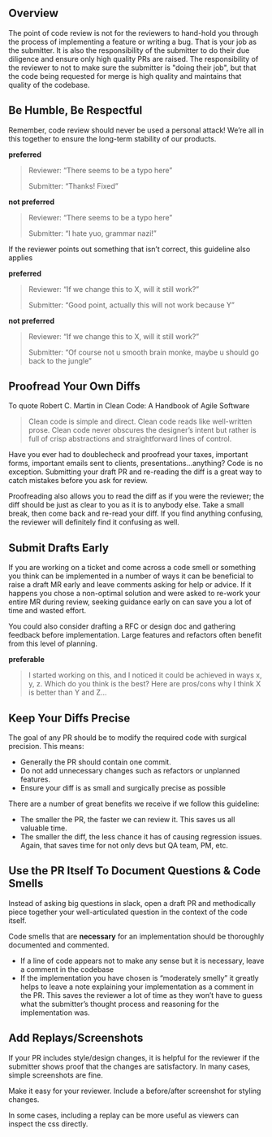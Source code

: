 ## Overview

The point of code review is not for the reviewers to hand-hold you through the process of implementing a feature or writing a bug. That is your job as the submitter. It is also the responsibility of the submitter to do their due diligence and ensure only high quality PRs are raised. The responsibility of the reviewer to not to make sure the submitter is "doing their job", but that the code being requested for merge is high quality and maintains that quality of the codebase. 

## Be Humble, Be Respectful

Remember, code review should never be used a personal attack! We’re all in this together to ensure the long-term stability of our products.

**preferred**

> Reviewer: “There seems to be a typo here”
> 
> Submitter: “Thanks! Fixed”

**not preferred**

> Reviewer: “There seems to be a typo here”
> 
> Submitter: “I hate yuo, grammar nazi!”

If the reviewer points out something that isn’t correct, this guideline also applies

**preferred**

> Reviewer: “If we change this to X, will it still work?”
> 
> Submitter: “Good point, actually this will not work because Y”

**not preferred**

> Reviewer: “If we change this to X, will it still work?”
> 
> Submitter: “Of course not u smooth brain monke, maybe u should go back to the jungle”

## Proofread Your Own Diffs

To quote Robert C. Martin in Clean Code: A Handbook of Agile Software

> Clean code is simple and direct. Clean code reads like well-written prose. Clean code never obscures the designer’s intent but rather is full of crisp abstractions and straightforward lines of control.

Have you ever had to doublecheck and proofread your taxes, important forms, important emails sent to clients, presentations…anything? Code is no exception. Submitting your draft PR and re-reading the diff is a great way to catch mistakes before you ask for review.

Proofreading also allows you to read the diff as if you were the reviewer; the diff should be just as clear to you as it is to anybody else. Take a small break, then come back and re-read your diff. If you find anything confusing, the reviewer will definitely find it confusing as well.

## Submit Drafts Early

If you are working on a ticket and come across a code smell or something you think can be implemented in a number of ways it can be beneficial to raise a draft MR early and leave comments asking for help or advice. If it happens you chose a non-optimal solution and were asked to re-work your entire MR during review, seeking guidance early on can save you a lot of time and wasted effort.

You could also consider drafting a RFC or design doc and gathering feedback before implementation. Large features and refactors often benefit from this level of planning.

**preferable**

> I started working on this, and I noticed it could be achieved in ways x, y, z. Which do you think is the best? Here are pros/cons why I think X is better than Y and Z…

## Keep Your Diffs Precise

The goal of any PR should be to modify the required code with surgical precision. This means:

- Generally the PR should contain one commit.
- Do not add unnecessary changes such as refactors or unplanned features.
- Ensure your diff is as small and surgically precise as possible

There are a number of great benefits we receive if we follow this guideline:

- The smaller the PR, the faster we can review it. This saves us all valuable time.
- The smaller the diff, the less chance it has of causing regression issues. Again, that saves time for not only devs but QA team, PM, etc.

## Use the PR Itself To Document Questions & Code Smells

Instead of asking big questions in slack, open a draft PR and methodically piece together your well-articulated question in the context of the code itself.

Code smells that are **necessary** for an implementation should be thoroughly documented and commented.

- If a line of code appears not to make any sense but it is necessary, leave a comment in the codebase
- If the implementation you have chosen is “moderately smelly” it greatly helps to leave a note explaining your implementation as a comment in the PR. This saves the reviewer a lot of time as they won’t have to guess what the submitter’s thought process and reasoning for the implementation was.

## Add Replays/Screenshots

If your PR includes style/design changes, it is helpful for the reviewer if the submitter shows proof that the changes are satisfactory. In many cases, simple screenshots are fine.

Make it easy for your reviewer. Include a before/after screenshot for styling changes.

In some cases, including a replay can be more useful as viewers can inspect the css directly.
